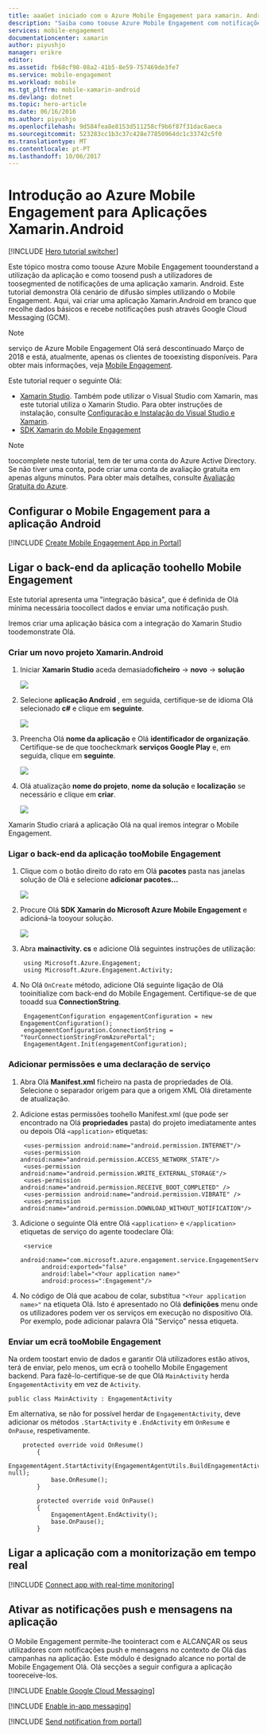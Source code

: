 ```yaml
---
title: aaaGet iniciado com o Azure Mobile Engagement para xamarin. Android
description: "Saiba como toouse Azure Mobile Engagement com notificações Push para aplicações xamarin. Android e de análise."
services: mobile-engagement
documentationcenter: xamarin
author: piyushjo
manager: erikre
editor: 
ms.assetid: fb68cf98-08a2-41b5-8e59-757469de3fe7
ms.service: mobile-engagement
ms.workload: mobile
ms.tgt_pltfrm: mobile-xamarin-android
ms.devlang: dotnet
ms.topic: hero-article
ms.date: 06/16/2016
ms.author: piyushjo
ms.openlocfilehash: 9d584fea8e8153d511258cf9b6f87f31dac6aeca
ms.sourcegitcommit: 523283cc1b3c37c428e77850964dc1c33742c5f0
ms.translationtype: MT
ms.contentlocale: pt-PT
ms.lasthandoff: 10/06/2017
---
```

# <a name="get-started-with-azure-mobile-engagement-for-xamarinandroid-apps"></a>Introdução ao Azure Mobile Engagement para Aplicações Xamarin.Android
[!INCLUDE [Hero tutorial switcher](../../includes/mobile-engagement-hero-tutorial-switcher.md)]

Este tópico mostra como toouse Azure Mobile Engagement toounderstand a utilização da aplicação e como toosend push a utilizadores de toosegmented de notificações de uma aplicação xamarin. Android.
Este tutorial demonstra Olá cenário de difusão simples utilizando o Mobile Engagement. Aqui, vai criar uma aplicação Xamarin.Android em branco que recolhe dados básicos e recebe notificações push através Google Cloud Messaging (GCM).

> [!NOTE]
> serviço de Azure Mobile Engagement Olá será descontinuado Março de 2018 e está, atualmente, apenas os clientes de tooexisting disponíveis. Para obter mais informações, veja [Mobile Engagement](https://azure.microsoft.com/en-us/services/mobile-engagement/).

Este tutorial requer o seguinte Olá:

* [Xamarin Studio](http://xamarin.com/studio). Também pode utilizar o Visual Studio com Xamarin, mas este tutorial utiliza o Xamarin Studio. Para obter instruções de instalação, consulte [Configuração e Instalação do Visual Studio e Xamarin](https://msdn.microsoft.com/library/mt613162.aspx).
* [SDK Xamarin do Mobile Engagement](https://www.nuget.org/packages/Microsoft.Azure.Engagement.Xamarin/)

> [!NOTE]
> toocomplete neste tutorial, tem de ter uma conta do Azure Active Directory. Se não tiver uma conta, pode criar uma conta de avaliação gratuita em apenas alguns minutos. Para obter mais detalhes, consulte [Avaliação Gratuita do Azure](https://azure.microsoft.com/pricing/free-trial/?WT.mc_id=A0E0E5C02&amp;returnurl=http%3A%2F%2Fazure.microsoft.com%2Fen-us%2Fdocumentation%2Farticles%2Fmobile-engagement-xamarin-android-get-started).
> 
> 

## <a id="setup-azme"></a>Configurar o Mobile Engagement para a aplicação Android
[!INCLUDE [Create Mobile Engagement App in Portal](../../includes/mobile-engagement-create-app-in-portal-new.md)]

## <a id="connecting-app"></a>Ligar o back-end da aplicação toohello Mobile Engagement
Este tutorial apresenta uma "integração básica", que é definida de Olá mínima necessária toocollect dados e enviar uma notificação push. 

Iremos criar uma aplicação básica com a integração do Xamarin Studio toodemonstrate Olá.

### <a name="create-a-new-xamarinandroid-project"></a>Criar um novo projeto Xamarin.Android
1. Iniciar **Xamarin Studio** aceda demasiado**ficheiro** -> **novo** -> **solução** 
   
    ![][1]
2. Selecione **aplicação Android** , em seguida, certifique-se de idioma Olá selecionado **c#** e clique em **seguinte**.
   
    ![][2]
3. Preencha Olá **nome da aplicação** e Olá **identificador de organização**. Certifique-se de que toocheckmark **serviços Google Play** e, em seguida, clique em **seguinte**. 
   
    ![][3]
4. Olá atualização **nome do projeto**, **nome da solução** e **localização** se necessário e clique em **criar**.
   
    ![][4]

Xamarin Studio criará a aplicação Olá na qual iremos integrar o Mobile Engagement. 

### <a name="connect-your-app-toomobile-engagement-backend"></a>Ligar o back-end da aplicação tooMobile Engagement
1. Clique com o botão direito do rato em Olá **pacotes** pasta nas janelas solução de Olá e selecione **adicionar pacotes...**
   
    ![][5]
2. Procure Olá **SDK Xamarin do Microsoft Azure Mobile Engagement** e adicioná-la tooyour solução.  
   
    ![][6]
3. Abra **mainactivity. cs** e adicione Olá seguintes instruções de utilização:
   
        using Microsoft.Azure.Engagement;
        using Microsoft.Azure.Engagement.Activity;
4. No Olá `OnCreate` método, adicione Olá seguinte ligação de Olá tooinitialize com back-end do Mobile Engagement. Certifique-se de que tooadd sua **ConnectionString**. 
   
        EngagementConfiguration engagementConfiguration = new EngagementConfiguration();
        engagementConfiguration.ConnectionString = "YourConnectionStringFromAzurePortal";
        EngagementAgent.Init(engagementConfiguration);

### <a name="add-permissions-and-a-service-declaration"></a>Adicionar permissões e uma declaração de serviço
1. Abra Olá **Manifest.xml** ficheiro na pasta de propriedades de Olá. Selecione o separador origem para que a origem XML Olá diretamente de atualização.
2. Adicione estas permissões toohello Manifest.xml (que pode ser encontrado na Olá **propriedades** pasta) do projeto imediatamente antes ou depois Olá `<application>` etiquetas:
   
        <uses-permission android:name="android.permission.INTERNET"/>
        <uses-permission android:name="android.permission.ACCESS_NETWORK_STATE"/>
        <uses-permission android:name="android.permission.WRITE_EXTERNAL_STORAGE"/>
        <uses-permission android:name="android.permission.RECEIVE_BOOT_COMPLETED" />
        <uses-permission android:name="android.permission.VIBRATE" />
        <uses-permission android:name="android.permission.DOWNLOAD_WITHOUT_NOTIFICATION"/>
3. Adicione o seguinte Olá entre Olá `<application>` e `</application>` etiquetas de serviço do agente toodeclare Olá:
   
        <service
             android:name="com.microsoft.azure.engagement.service.EngagementService"
             android:exported="false"
             android:label="<Your application name>"
             android:process=":Engagement"/>
4. No código de Olá que acabou de colar, substitua `"<Your application name>"` na etiqueta Olá. Isto é apresentado no Olá **definições** menu onde os utilizadores podem ver os serviços em execução no dispositivo Olá. Por exemplo, pode adicionar palavra Olá "Serviço" nessa etiqueta.

### <a name="send-a-screen-toomobile-engagement"></a>Enviar um ecrã tooMobile Engagement
Na ordem toostart envio de dados e garantir Olá utilizadores estão ativos, terá de enviar, pelo menos, um ecrã o toohello Mobile Engagement backend. Para fazê-lo-certifique-se de que Olá `MainActivity` herda `EngagementActivity` em vez de `Activity`.

    public class MainActivity : EngagementActivity

Em alternativa, se não for possível herdar de `EngagementActivity`, deve adicionar os métodos `.StartActivity` e `.EndActivity` em `OnResume` e `OnPause`, respetivamente.  

        protected override void OnResume()
            {
                EngagementAgent.StartActivity(EngagementAgentUtils.BuildEngagementActivityName(Java.Lang.Class.FromType(this.GetType())), null);
                base.OnResume();             
            }

            protected override void OnPause()
            {
                EngagementAgent.EndActivity();
                base.OnPause();            
            }

## <a id="monitor"></a>Ligar a aplicação com a monitorização em tempo real
[!INCLUDE [Connect app with real-time monitoring](../../includes/mobile-engagement-connect-app-with-monitor.md)]

## <a id="integrate-push"></a>Ativar as notificações push e mensagens na aplicação
O Mobile Engagement permite-lhe toointeract com e ALCANÇAR os seus utilizadores com notificações push e mensagens no contexto de Olá das campanhas na aplicação. Este módulo é designado alcance no portal de Mobile Engagement Olá.
Olá secções a seguir configura a aplicação tooreceive-los.

[!INCLUDE [Enable Google Cloud Messaging](../../includes/mobile-engagement-enable-google-cloud-messaging.md)]

[!INCLUDE [Enable in-app messaging](../../includes/mobile-engagement-android-send-push.md)]

[!INCLUDE [Send notification from portal](../../includes/mobile-engagement-android-send-push-from-portal.md)]

<!-- Images -->
[1]: ./media/mobile-engagement-xamarin-android-get-started/1.png
[2]: ./media/mobile-engagement-xamarin-android-get-started/2.png
[3]: ./media/mobile-engagement-xamarin-android-get-started/3.png
[4]: ./media/mobile-engagement-xamarin-android-get-started/4.png
[5]: ./media/mobile-engagement-xamarin-android-get-started/5.png
[6]: ./media/mobile-engagement-xamarin-android-get-started/6.png
